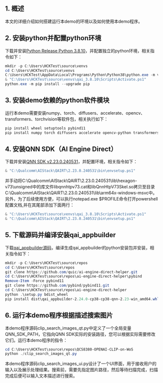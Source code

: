 ## 1. 概述

本文的详细介绍如何搭建运行本demo的环境以及如何使用本demo程序。

## 2. 安装python并配置python环境
下载并安装[Python Release Python 3.8.10](https://www.python.org/downloads/release/python-3810/)，并配置独立的python环境，相关指令如下：
```powershell
mkdir -p C:\Users\HCKTest\source\venvs
cd C:\Users\HCKTest\source\venvs
C:\Users\HCKTest\AppData\Local\Programs\Python\Python38\python.exe -m venv qai_3.8.10
& "C:\Users\HCKTest\source\venvs\qai_3.8.10\Scripts\Activate.ps1"
python.exe -m pip install --upgrade pip
```

## 3. 安装demo依赖的python软件模块
运行本demo需要安装numpy、torch、diffusers、accelerate、opencv、transformers、torchvision等软件包，相关执行如下：
```powershell
pip install wheel setuptools pybind11
pip install numpy torch diffusers accelerate opencv-python transformers torchvision
```

## 4. 安装QNN SDK（AI Engine Direct）
下载并安装[QNN SDK v2.23.0.240531](https://qpm.qualcomm.com/#/main/tools/details/qualcomm_ai_engine_direct)，并配置环境，相关指令如下：
```powershell
& "C:\Qualcomm\AIStack\QAIRT\2.23.0.240531\bin\envsetup.ps1"
```
并手动将C:\Qualcomm\AIStack\QAIRT\2.23.0.240531\lib\hexagon-v73\unsigned中的库文件libqnnhtpv73.cat和libQnnHtpV73Skel.so拷贝至目录C:\Qualcomm\AIStack\QAIRT\2.23.0.240531\lib\arm64x-windows-msvc中。另外，为了后续使用方便，可以执行notepad.exe $PROFILE命令打开powershell配置文档,并在其尾部添加下面两行：
```powershell
& "C:\Users\HCKTest\source\venvs\qai_3.8.10\Scripts\Activate.ps1"
& "C:\Qualcomm\AIStack\QAIRT\2.23.0.240531\bin\envsetup.ps1"
```

## 5. 下载源码并编译安装qai_appbuilder
下载[qai_appbuilder源码](https://github.com/quic/ai-engine-direct-helper)，编译生成qai_appbuilder的python安装包并安装，相关指令如下：
```powershell
mkdir -p C:\Users\HCKTest\source\repos
cd C:\Users\HCKTest\source\repos
git clone https://github.com/quic/ai-engine-direct-helper.git
cd C:\Users\HCKTest\source\repos\ai-engine-direct-helper\pybind
Remove-Item -Force pybind11
git clone https://github.com/pybind/pybind11.git
cd C:\Users\HCKTest\source\repos\ai-engine-direct-helper
python .\setup.py bdist_wheel
pip install dist\qai_appbuilder-2.24.0-cp38-cp38-qnn-2.23-win_amd64.whl
```

## 6. 运行本demo程序根据描述搜索图片
本demo程序源码clip_search_images_qt.py中定义了一个全局变量QNN_SDK_PATH，它指向QNN SDK实际的安装路径，您可以根据实际需要修改它们。运行本demo程序的指令：
```powershell
cd C:\Users\HCKTest\source\repos\QCS8380-OPENAI-CLIP-on-WoS
python ./clip_search_images_qt.py
```

本demo程序源码clip_search_images_ui.py设计了一个UI界面，用于接收用户的输入以及展示处理结果。搜索前，需要先指定图片路径，然后等待扫描完成，扫描完成后便可以输入文本描述进行搜索。
